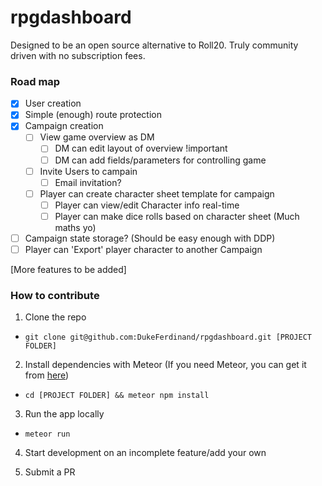 # rpgdashboard

Designed to be an open source alternative to Roll20. Truly community driven with no subscription fees.

### Road map

- [x] User creation
- [x] Simple (enough) route protection
- [x] Campaign creation
  - [ ] View game overview as DM
    - [ ] DM can edit layout of overview !important
    - [ ] DM can add fields/parameters for controlling game
  - [ ] Invite Users to campain
    - [ ] Email invitation?
  - [ ] Player can create character sheet template for campaign
    - [ ] Player can view/edit Character info real-time
    - [ ] Player can make dice rolls based on character sheet (Much maths yo)
- [ ] Campaign state storage? (Should be easy enough with DDP)
- [ ] Player can 'Export' player character to another Campaign

[More features to be added]


### How to contribute

1. Clone the repo
  * `git clone git@github.com:DukeFerdinand/rpgdashboard.git [PROJECT FOLDER]`

2. Install dependencies with Meteor (If you need Meteor, you can get it from [here](https://www.meteor.com/install))
  * `cd [PROJECT FOLDER] && meteor npm install`

3. Run the app locally
  * `meteor run`

4. Start development on an incomplete feature/add your own

5. Submit a PR
